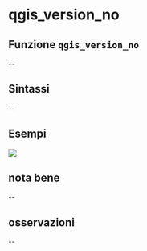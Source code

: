 # qgis\_version\_no

## Funzione `qgis_version_no`

--

## Sintassi

--

## Esempi

![](https://github.com/pigreco/HfcQGIS/tree/852bbb62a0d5b7739914d4de0ea5b1ebbb5d81d1/img/variabili/qgis_version_no/qgis_version_no1.png)

## nota bene

--

## osservazioni

--


